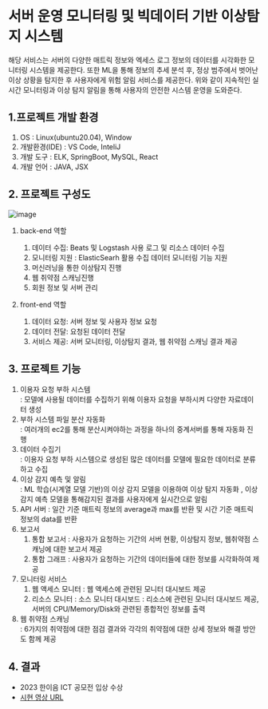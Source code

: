 # 서버 운영 모니터링 및 빅데이터 기반 이상탐지 시스템
해당 서비스는 서버의 다양한 매트릭 정보와 엑세스 로그 정보의 데이터를 시각화한 모니터링 시스템을 제공한다.
또한 ML을 통해 정보의 추세 분석 후, 정상 범주에서 벗어난 이상 상황을 탐지한 후 사용자에게 위험 알림 서비스를 제공한다. 
위와 같이 지속적인 실시간 모니터링과 이상 탐지 알림을 통해 사용자의 안전한 시스템 운영을 도와준다.

## 1.프로젝트 개발 환경
1. OS : Linux(ubuntu20.04), Window
2. 개발환경(IDE) : VS Code, InteliJ
3. 개발 도구 : ELK, SpringBoot, MySQL, React
4. 개발 언어 : JAVA, JSX

## 2. 프로젝트 구성도 
![image](https://github.com/HwangYooHyun1/2023_Hanium_prj/assets/96932207/7ac501d0-7107-4f39-bb6f-ee40e7522f05)

1. back-end 역할
    1) 데이터 수집: Beats 및 Logstash 사용 로그 및 리소스 데이터 수집
    2) 모니터링 지원 : ElasticSearh 활용 수집 데이터 모니터링 기능 지원 
    3) 머신러닝을 통한 이상탐지 진행 
    4) 웹 취약점 스캐닝진행
    5) 회원 정보 및 서버 관리 

2. front-end 역할 
    1) 데이터 요청: 서버 정보 및 사용자 정보 요청 
    2) 데이터 전달: 요청된 데이터 전달
    3) 서비스 제공: 서버 모니터링, 이상탐지 결과, 웹 취약점 스캐닝 결과 제공

## 3. 프로젝트 기능 
1. 이용자 요청 부하 시스템 <br/>: 모델에 사용될 데이터를 수집하기 위해 이용자 요청을 부하시켜 다양한 자료데이터 생성
2. 부하 시스템 파일 분산 자동화 <br/>: 여러개의 ec2를 통해 분산시켜야하는 과정을 하나의 중계서버를 통해 자동화 진행
3. 데이터 수집기 <br/>: 이용자 요청 부하 시스템으로 생성된 많은 데이터를 모델에 필요한 데이터로 분류하고 수집
4. 이상 감지 예측 및 알림 <br/>: ML 학습(시계열 모델 기반)의 이상 감지 모델을 이용하여 이상 탐지 자동화 ,  이상 감지 예측 모델을 통해감지된 결과를 사용자에게 실시간으로 알림
5. API 서버 : 일간 기준 매트릭 정보의 average과 max를 반환 및 시간 기준 매트릭 정보의 data를 반환
6. 보고서
   1) 통합 보고서 : 사용자가 요청하는 기간의 서버 현황, 이상탐지 정보, 웹취약점 스캐닝에 대한 보고서 제공
   2) 통합 그래프 : 사용자가 요청하는 기간의 데이터들에 대한 정보를 시각화하여 제공
7. 모니터링 서비스
   1) 웹 액세스 모니터 : 웹 액세스에 관련된 모니터 대시보드 제공
   2) 리소스 모니터 : 소스 모니터 대시보드 : 리소스에 관련된 모니터 대시보드 제공, 서버의 CPU/Memory/Disk와 관련된 종합적인 정보를 출력 
8. 웹 취약점 스캐닝<br/> : 6가지의 취약점에 대한 점검 결과와 각각의 취약점에 대한 상세 정보와 해결 방안도 함께 제공


## 4. 결과
- 2023 한이음 ICT 공모전 입상 수상
- [시현 영상 URL](https://www.youtube.com/watch?v=diZPwZFIewU)
